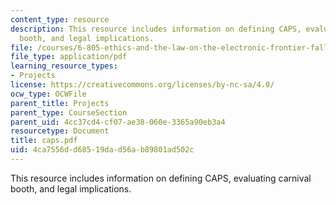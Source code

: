 ```yaml
---
content_type: resource
description: This resource includes information on defining CAPS, evaluating carnival
  booth, and legal implications.
file: /courses/6-805-ethics-and-the-law-on-the-electronic-frontier-fall-2005/4ca7556dd68519dad56ab89801ad502c_caps.pdf
file_type: application/pdf
learning_resource_types:
- Projects
license: https://creativecommons.org/licenses/by-nc-sa/4.0/
ocw_type: OCWFile
parent_title: Projects
parent_type: CourseSection
parent_uid: 4cc37cd4-cf07-ae38-060e-3365a90eb3a4
resourcetype: Document
title: caps.pdf
uid: 4ca7556d-d685-19da-d56a-b89801ad502c
---
```

This resource includes information on defining CAPS, evaluating carnival booth, and legal implications.